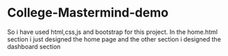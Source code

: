 # College-Mastermind-demo

So i have used html,css,js and bootstrap for this project.
In the home.html section i just designed the home page
and the other section i designed the dashboard section
